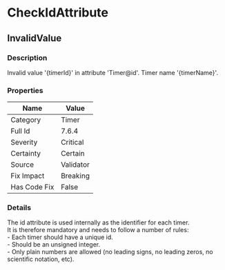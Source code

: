 ﻿---  
uid: Validator_7_6_4  
---

# CheckIdAttribute

## InvalidValue

### Description

Invalid value '{timerId}' in attribute 'Timer@id'. Timer name '{timerName}'.

### Properties

| Name         | Value     |
| ------------ | --------- |
| Category     | Timer     |
| Full Id      | 7.6.4     |
| Severity     | Critical  |
| Certainty    | Certain   |
| Source       | Validator |
| Fix Impact   | Breaking  |
| Has Code Fix | False     |

### Details

The id attribute is used internally as the identifier for each timer.  
It is therefore mandatory and needs to follow a number of rules:  
\- Each timer should have a unique id.  
\- Should be an unsigned integer.  
\- Only plain numbers are allowed (no leading signs, no leading zeros, no scientific notation, etc).
